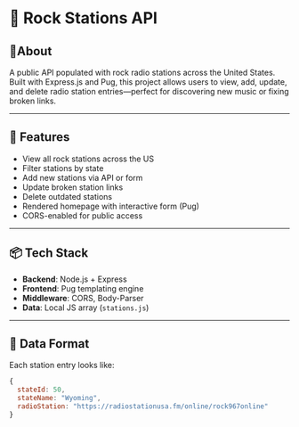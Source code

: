 # 🎸 Rock Stations API

## 📎About
A public API populated with rock radio stations across the United States. Built with Express.js and Pug, this project allows users to view, add, update, and delete radio station entries—perfect for discovering new music or fixing broken links.

---

## 🚀 Features

- View all rock stations across the US
- Filter stations by state
- Add new stations via API or form
- Update broken station links
- Delete outdated stations
- Rendered homepage with interactive form (Pug)
- CORS-enabled for public access

---

## 📦 Tech Stack

- **Backend**: Node.js + Express
- **Frontend**: Pug templating engine
- **Middleware**: CORS, Body-Parser
- **Data**: Local JS array (`stations.js`)

---

## 📂 Data Format

Each station entry looks like:

```js
{
  stateId: 50,
  stateName: "Wyoming",
  radioStation: "https://radiostationusa.fm/online/rock967online"
}
